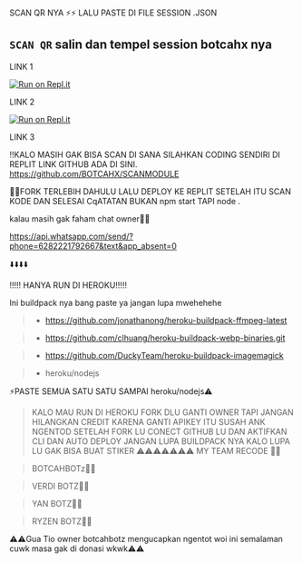 SCAN QR NYA ⚡⚡ LALU PASTE DI FILE SESSION .JSON
## `SCAN QR` salin dan tempel session botcahx nya

LINK 1

[![Run on Repl.it](https://repl.it/badge/github/quiec/whatsAlfa)](https://replit.com/@tioclkp02/SCANMODULE-3#index.js)

 LINK 2
 
[![Run on Repl.it](https://repl.it/badge/github/quiec/whatsAlfa)](https://replit.com/@tioclkp02/SCANMODULE-3?v=1)

LINK 3

!!KALO MASIH GAK BISA SCAN DI SANA SILAHKAN CODING SENDIRI DI REPLIT LINK GITHUB ADA DI SINI.
 https://github.com/BOTCAHX/SCANMODULE

👨‍💻FORK TERLEBIH DAHULU LALU DEPLOY KE REPLIT SETELAH ITU SCAN KODE DAN SELESAI 
CqATATAN BUKAN npm start TAPI node .

 kalau masih gak faham chat owner👨‍💻

https://api.whatsapp.com/send/?phone=6282221792667&text&app_absent=0


⬇️⬇️⬇️⬇️

!!!!! HANYA RUN DI HEROKU!!!!!

Ini buildpack nya bang paste ya jangan lupa mwehehehe


>-   https://github.com/jonathanong/heroku-buildpack-ffmpeg-latest

>-   https://github.com/clhuang/heroku-buildpack-webp-binaries.git

>-   https://github.com/DuckyTeam/heroku-buildpack-imagemagick

>-   heroku/nodejs



⚡PASTE SEMUA SATU SATU SAMPAI heroku/nodejs⚠️


>KALO MAU RUN DI HEROKU FORK DLU GANTI OWNER TAPI JANGAN HILANGKAN CREDIT KARENA GANTI APIKEY ITU SUSAH ANK NGENTOD
>SETELAH FORK LU CONECT GITHUB LU DAN AKTIFKAN CLI DAN AUTO DEPLOY JANGAN LUPA BUILDPACK NYA KALO LUPA LU GAK BISA BUAT STIKER
⚠️⚠️⚠️⚠️⚠️⚠️⚠️
MY TEAM RECODE 👨‍💻

> BOTCAHBOTz👨‍💻

>VERDI BOTZ👨‍💻

>YAN BOTZ👨‍💻

>RYZEN BOTZ👨‍💻


⚠️⚠️Gua Tio owner botcahbotz mengucapkan ngentot woi ini semalaman cuwk masa gak di donasi wkwk⚠️⚠️

